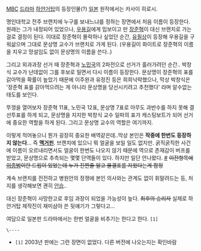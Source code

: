 [MBC](MBC.md) [드라마](%EB%93%9C%EB%9D%BC%EB%A7%88.md)
[하얀거탑](%ED%95%98%EC%96%80%EA%B1%B0%ED%83%91.md)의 등장인물(?)
[일본](%EC%9D%BC%EB%B3%B8.md) 원작에서는 카사이 히로시.

명인대학교 전주 브랜치에 누구를 보내느냐를 정하는 장면에서 처음 이름이 등장한다. 원래는 그가 내정되어 있었으나,
[우용길](%EC%9A%B0%EC%9A%A9%EA%B8%B8.md)에게 밉보이고 만
[장준혁](%EC%9E%A5%EC%A4%80%ED%98%81.md)이 대신 브랜치로 가는 걸로 결정이 된다. 이대로 장준혁이 몰락하나
싶었던 순간, [유필상](%EC%9C%A0%ED%95%84%EC%83%81.md)이 등장해 우용길을 구워삶으며 그대로 문상명 교수가
브랜치로 가게 된다. (우용길이 화이트로 장준혁의 이름을 지우고 망설임도 없이 문상명의 이름을 쓴다..)

그리고 외과과장 선거 때 장준혁과 [노민국](%EB%85%B8%EB%AF%BC%EA%B5%AD.md)의 2파전으로 선거가 흘러가려던
순간.. 박창식 교수가 난데없이 그를 후보로 밀면서 다시 이름이 등장한다. 문상명이 장준혁의 표를 갉아먹을 확률이 높았기 때문에 이주완과
유정진 등은 희희낙락했으나, 막상 박창식은 '장준혁 표를 갉아먹으려는 게 아니라 문상명을 당선시키려고 추천했다' 라며 알수없는 태도를
보인다.

뚜껑을 열어보자 장준혁 11표, 노민국 12표, 문상명 7표로 아무도 과반수를 하지 못해 결선투표를 하게 되고, 문상명을 지지한 박창식 교수
일파의 표가 캐스팅보트가 되어 선거에 중요한 역할을 하게 된다. 그리고 문상명 교수의 역할은 여기까지.

이렇게 적어놓으니 뭔가 굉장히 중요한 배역같은데..막상 본인은 **작중에 한번도 등장하지 않는다**... 즉
**[맥거핀](%EB%A7%A5%EA%B1%B0%ED%95%80.md)**. 브랜치에 있으니 뭐 얼굴을 보일 일도 없지만. 굵직굵직한
사건에 이름이 오르내리면서도 얼굴이 한번도 나오지 않기 때문에 역으로 존재감이 버프를 받았고, 문상명으로 추측되는 몇몇 단역들이 있다.
하지만 일단 안나왔다.
[#](http://www.imbc.com/broad/tv/drama/whitepower/news/1549865_19902.html)
<del>이전항목에 [이종범](%EC%9D%B4%EC%A2%85%EB%B2%94.md)이란 드립이 있었는데 누가 진짠줄 알고 물결표를
지웠다는게 함정</del>

계속 브랜치를 전전하고 병원안의 정쟁에 본인 의사와는 관계도 없이 휘말려드는 등, 처지를 생각해보면 괜히
[안습](%EC%95%88%EC%8A%B5.md)..

대신 장준혁이 사망한고로 후임 과장이 되었을 가능성이 높다. <del>최후의 승리자</del> 실제로 하얀거탑 제작진이 재미삼아 쓴 뒷얘기가
그렇다고...

여담으로 일본판 드라마에서는 한번 얼굴을 비추기는 한다고 한다. `[1]`

`\----`

  * `[1]` 2003년 판에는 그런 장면이 없었다. 다른 버전에 나오는지는 확인바람

